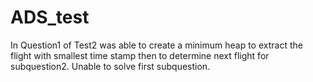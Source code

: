 # ADS_test
In Question1 of Test2 was able to create a minimum heap to extract the flight with smallest time stamp then to determine next flight for subquestion2. Unable to solve first subquestion.
